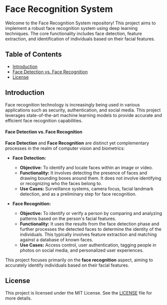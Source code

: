 # Face Recognition System

Welcome to the Face Recognition System repository! This project aims to implement a robust face recognition system using deep learning techniques. The core functionality includes face detection, feature extraction, and identification of individuals based on their facial features.

## Table of Contents

- [Introduction](#introduction)
- [Face Detection vs. Face Recognition](#face-detection-vs-face-recognition)
- [License](#license)

## Introduction

Face recognition technology is increasingly being used in various applications such as security, authentication, and social media. This project leverages state-of-the-art machine learning models to provide accurate and efficient face recognition capabilities.

#### Face Detection vs. Face Recognition

**Face Detection** and **Face Recognition** are distinct yet complementary processes in the realm of computer vision and biometrics:

- **Face Detection:** 
    - **Objective:** To identify and locate faces within an image or video.
    - **Functionality:** It involves detecting the presence of faces and drawing bounding boxes around them. It does not involve identifying or recognizing who the faces belong to.
    - **Use Cases:** Surveillance systems, camera focus, facial landmark detection, and as a preliminary step for face recognition.

- **Face Recognition:** 
    - **Objective:** To identify or verify a person by comparing and analyzing patterns based on the person's facial features.
    - **Functionality:** It uses the results from the face detection phase and further processes the detected faces to determine the identity of the individuals. This typically involves feature extraction and matching against a database of known faces.
    - **Use Cases:** Access control, user authentication, tagging people in photos on social media, and personalized user experiences.

This project focuses primarily on the **face recognition** aspect, aiming to accurately identify individuals based on their facial features.

## License

This project is licensed under the MIT License. See the [LICENSE](LICENSE) file for more details.

